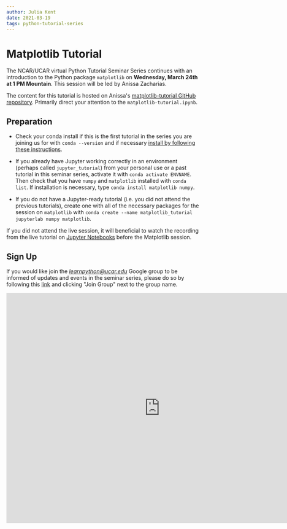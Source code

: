 ```yaml
---
author: Julia Kent
date: 2021-03-19
tags: python-tutorial-series
---
```


# Matplotlib Tutorial

The NCAR/UCAR virtual Python Tutorial Seminar Series continues with an introduction to the Python package `matplotlib` on **Wednesday, March 24th at 1 PM Mountain**. This session will be led by Anissa Zacharias.

The content for this tutorial is hosted on Anissa's [matplotlib-tutorial GitHub repository](https://github.com/anissa111/matplotlib-tutorial). Primarily direct your attention to the `matplotlib-tutorial.ipynb`.

## Preparation

- Check your conda install if this is the first tutorial in the series you are joining us for with `conda --version` and if necessary [install by following these instructions](https://docs.conda.io/en/latest/miniconda.html).

- If you already have Jupyter working correctly in an environment (perhaps called `jupyter_tutorial`) from your personal use or a past tutorial in this seminar series, activate it with `conda activate ENVNAME`. Then check that you have `numpy` and `matplotlib` installed with `conda list`. If installation is necessary, type `conda install matplotlib numpy`.

- If you do not have a Jupyter-ready tutorial (i.e. you did not attend the previous tutorials), create one with all of the necessary packages for the session on `matplotlib` with `conda create --name matplotlib_tutorial jupyterlab numpy matplotlib`.

If you did not attend the live session, it will beneficial to watch the recording from the live tutorial on [Jupyter Notebooks](https://youtu.be/xSzXvwzFsDU) before the Matplotlib session.

## Sign Up

If you would like join the *learnpython@ucar.edu* Google group to be informed of updates and events in the seminar series, please do so by following this [link](https://groups.google.com/a/ucar.edu/g/learnpython/about) and clicking "Join Group" next to the group name.

<iframe src="https://calendar.google.com/calendar/embed?src=c_krmtmqm6kb5u7ke6t5on9l0rus%40group.calendar.google.com" style="border: 0" width="800" height="600" frameborder="0" scrolling="no"></iframe>
